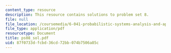 ```yaml
---
content_type: resource
description: This resource contains solutions to problem set 8.
file: null
file_location: /coursemedia/6-041-probabilistic-systems-analysis-and-applied-probability-spring-2006/87f0733dfcbd36cd72bb074b7506a85c_ps08_sol.pdf
file_type: application/pdf
resourcetype: Document
title: ps08_sol.pdf
uid: 87f0733d-fcbd-36cd-72bb-074b7506a85c
---
```

